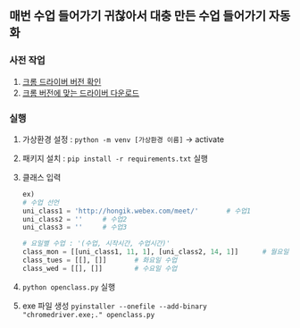 ## 매번 수업 들어가기 귀찮아서 대충 만든 수업 들어가기 자동화


### 사전 작업
1. [크롬 드라이버 버전 확인](chrome://settings/help)
2. [크롬 버전에 맞는 드라이버 다운로드](https://chromedriver.chromium.org/downloads)

### 실행
1. 가상환경 설정 : `python -m venv [가상환경 이름]` -> activate
2. 패키지 설치 : `pip install -r requirements.txt` 실행
3. 클래스 입력
    ```python
    ex)
    # 수업 선언
    uni_class1 = 'http://hongik.webex.com/meet/'       # 수업1
    uni_class2 = ''     # 수업2
    uni_class3 = ''     # 수업3
    
    # 요일별 수업 : '(수업, 시작시간, 수업시간)'
    class_mon = [[uni_class1, 11, 1], [uni_class2, 14, 1]]      # 월요일 수업
    class_tues = [[], []]       # 화요일 수업
    class_wed = [[], []]        # 수요일 수업
    ```
4. `python openclass.py` 실행

5. exe 파일 생성 `pyinstaller --onefile --add-binary "chromedriver.exe;." openclass.py`
